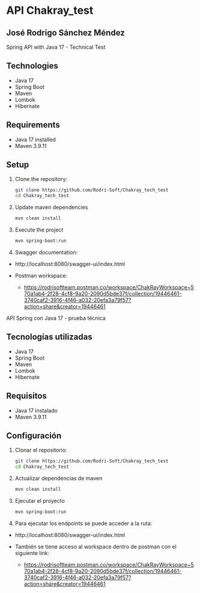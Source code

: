 # API Chakray_test 
## José Rodrigo Sánchez Méndez

Spring API with Java 17 - Technical Test

## Technologies
- Java 17
- Spring Boot
- Maven
- Lombok
- Hibernate

## Requirements
- Java 17 installed
- Maven 3.9.11

## Setup
1. Clone the repository:
   ```bash
   git clone https://github.com/Rodri-Soft/Chakray_tech_test
   cd Chakray_tech_test

2. Update maven dependencies
   ```bash
   mvn clean install

3. Execute the project
   ```bash
   mvn spring-boot:run

4. Swagger documentation:
  - http://localhost:8080/swagger-ui/index.html

  - Postman workspace:
     - https://rodrisoftteam.postman.co/workspace/ChakRayWorkspace~570a1ab4-2f28-4cf8-9a20-2090d5bde37f/collection/19446461-3740caf2-3916-4f46-a032-20efa3a79f57?action=share&creator=19446461
   

API Spring con Java 17 - prueba técnica

## Tecnologías utilizadas
- Java 17
- Spring Boot
- Maven
- Lombok
- Hibernate 

## Requisitos
- Java 17 instalado
- Maven 3.9.11 

## Configuración
1. Clonar el repositorio:
   ```bash
   git clone https://github.com/Rodri-Soft/Chakray_tech_test
   cd Chakray_tech_test
   
2. Actualizar dependencias de maven
   ```bash
   mvn clean install

3. Ejecutar el proyecto
   ```bash
   mvn spring-boot:run

4. Para ejecutar los endpoints se puede acceder a la ruta:
  - http://localhost:8080/swagger-ui/index.html

  - También se tiene acceso al workspace dentro de postman con el siguiente link:
     - https://rodrisoftteam.postman.co/workspace/ChakRayWorkspace~570a1ab4-2f28-4cf8-9a20-2090d5bde37f/collection/19446461-3740caf2-3916-4f46-a032-20efa3a79f57?action=share&creator=19446461
   




